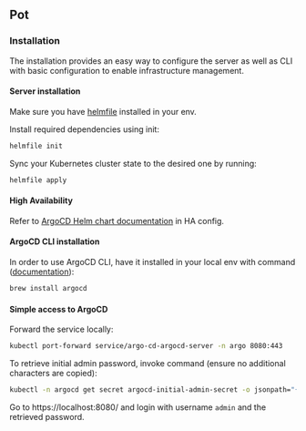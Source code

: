 ## Pot

### Installation

The installation provides an easy way to configure the server as well as CLI with basic configuration to enable infrastructure management.

#### Server installation

Make sure you have [helmfile](https://helmfile.readthedocs.io/en/stable/) installed in your env.

Install required dependencies using init:

```bash
helmfile init
```

Sync your Kubernetes cluster state to the desired one by running:
```bash
helmfile apply
```
#### High Availability

Refer to [ArgoCD Helm chart documentation](https://github.com/argoproj/argo-helm/tree/main/charts/argo-cd#high-availability) in HA config.

#### ArgoCD CLI installation

In order to use ArgoCD CLI, have it installed in your local env with command ([documentation](https://argo-cd.readthedocs.io/en/stable/cli_installation/)):
```bash
brew install argocd
```

#### Simple access to ArgoCD

Forward the service locally:
```bash
kubectl port-forward service/argo-cd-argocd-server -n argo 8080:443
```

To retrieve initial admin password, invoke command (ensure no additional characters are copied):
```bash
kubectl -n argocd get secret argocd-initial-admin-secret -o jsonpath="{.data.password}" | base64 -d
```

Go to https://localhost:8080/ and login with username `admin` and the retrieved password.
